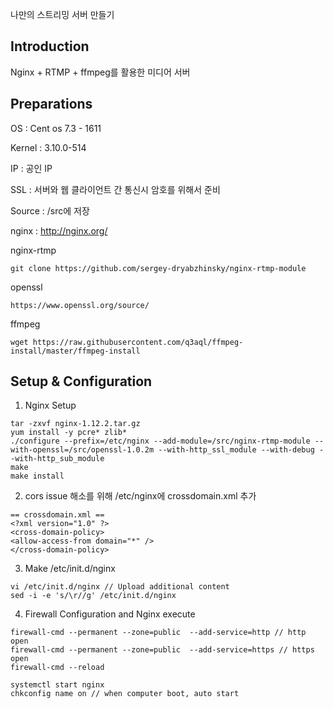 나만의 스트리밍 서버 만들기



## Introduction



Nginx + RTMP + ffmpeg를 활용한 미디어 서버



## Preparations



OS : Cent os 7.3 - 1611 

Kernel : 3.10.0-514

IP : 공인 IP

SSL : 서버와 웹 클라이언트 간 통신시 암호를 위해서 준비

Source : /src에 저장



nginx : http://nginx.org/



nginx-rtmp

```
git clone https://github.com/sergey-dryabzhinsky/nginx-rtmp-module  
```



openssl

```
https://www.openssl.org/source/
```



ffmpeg

```
wget https://raw.githubusercontent.com/q3aql/ffmpeg-install/master/ffmpeg-install
```



## Setup & Configuration

1.  Nginx Setup



```
tar -zxvf nginx-1.12.2.tar.gz
yum install -y pcre* zlib*
./configure --prefix=/etc/nginx --add-module=/src/nginx-rtmp-module --with-openssl=/src/openssl-1.0.2m --with-http_ssl_module --with-debug --with-http_sub_module
make
make install
```



2. cors issue 해소를 위해 /etc/nginx에 crossdomain.xml 추가

```
== crossdomain.xml ==
<?xml version="1.0" ?>
<cross-domain-policy>
<allow-access-from domain="*" />
</cross-domain-policy>
```



3.  Make /etc/init.d/nginx

```
vi /etc/init.d/nginx // Upload additional content
sed -i -e 's/\r//g' /etc/init.d/nginx
```



4. Firewall Configuration and Nginx execute

```
firewall-cmd --permanent --zone=public  --add-service=http // http open
firewall-cmd --permanent --zone=public  --add-service=https // https open
firewall-cmd --reload

systemctl start nginx
chkconfig name on // when computer boot, auto start
```

